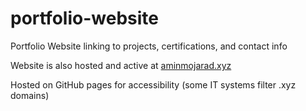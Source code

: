 # portfolio-website
Portfolio Website linking to projects, certifications, and contact info

Website is also hosted and active at <a href="https://www.aminmojarad.xyz/" target="_blank">aminmojarad.xyz</a>

Hosted on GitHub pages for accessibility (some IT systems filter .xyz domains)

